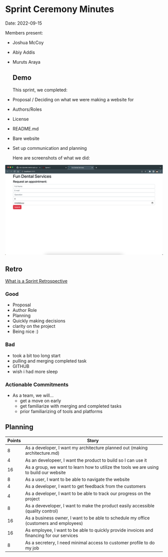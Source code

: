 # Sprint Ceremony Minutes

Date: 2022-09-15

Members present:

* Joshua McCoy
* Abiy Addis
* Muruts Araya


  ## Demo

  This sprint, we completed:

* Proposal / Deciding on what we were making a website for
* Authors/Roles
* License
* README.md
* Bare website
* Set up communication and planning


  Here are screenshots of what we did:

![Thing](/doc/images/screenshot1.png)

  ## Retro

  [What is a Sprint Retrospective](https://www.scrum.org/resources/what-is-a-sprint-retrospective)

  ### Good

  * Proposal
  * Author Role
  * Planning
  * Quickly making decisions
  * clarity on the project
  * Being nice :)

  ### Bad

  * took a bit too long start
  * pulling and merging completed task
  * GITHUB
  * wish i had more sleep

  ### Actionable Commitments

  * As a team, we will...
    * get a move on early
    * get familiarize with merging and completed tasks
    * prior familiarizing of tools and platforms

  ## Planning

  Points | Story
  -------|--------
  8      | As a developer, I want my architecture planned out (making architecture.md)
  4      | As an developeer, I want the product to build so I can use it
  16     | As a group, we want to learn how to utilize the tools we are using to build our website
  8      | As a user, I want to be able to navigate the website
  4      | As a developer, I want to get feedback from the customers
  4      | As a developer, I want to be able to track our progress on the project
  8      | As a deveveloper, I want to make the product easily accessible (quality control)
  16     | As a business owner, I want to be able to schedule my office (customers and employees)
  16     | As employee, I want to be able to quickly provide invoices and financing for our services
  8      | As a secretery, I need minimal access to customer profile to do my job
